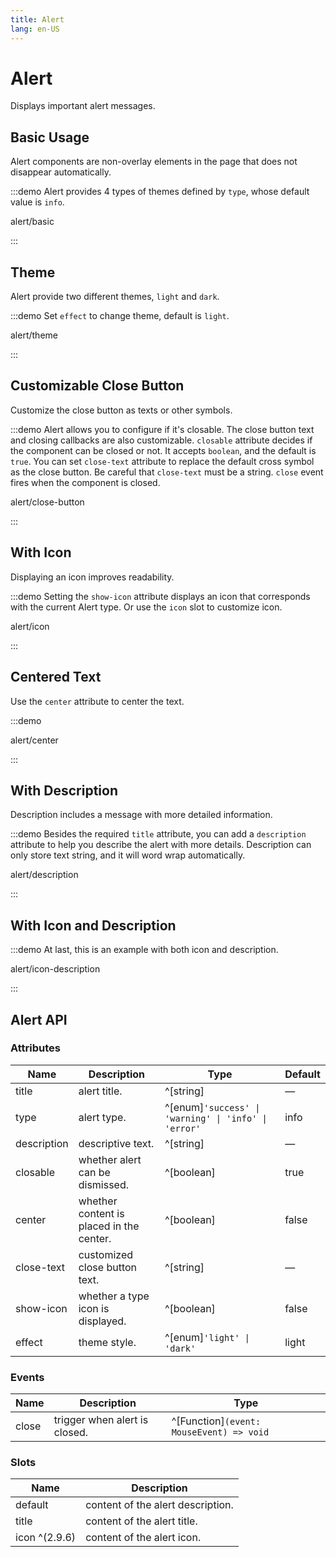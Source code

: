 ```yaml
---
title: Alert
lang: en-US
---
```


# Alert

Displays important alert messages.

## Basic Usage

Alert components are non-overlay elements in the page that does not disappear automatically.

:::demo Alert provides 4 types of themes defined by `type`, whose default value is `info`.

alert/basic

:::

## Theme

Alert provide two different themes, `light` and `dark`.

:::demo Set `effect` to change theme, default is `light`.

alert/theme

:::

## Customizable Close Button

Customize the close button as texts or other symbols.

:::demo Alert allows you to configure if it's closable. The close button text and closing callbacks are also customizable. `closable` attribute decides if the component can be closed or not. It accepts `boolean`, and the default is `true`. You can set `close-text` attribute to replace the default cross symbol as the close button. Be careful that `close-text` must be a string. `close` event fires when the component is closed.

alert/close-button

:::

## With Icon

Displaying an icon improves readability.

:::demo Setting the `show-icon` attribute displays an icon that corresponds with the current Alert type. Or use the `icon` slot to customize icon.

alert/icon

:::

## Centered Text

Use the `center` attribute to center the text.

:::demo

alert/center

:::

## With Description

Description includes a message with more detailed information.

:::demo Besides the required `title` attribute, you can add a `description` attribute to help you describe the alert with more details. Description can only store text string, and it will word wrap automatically.

alert/description

:::

## With Icon and Description

:::demo At last, this is an example with both icon and description.

alert/icon-description

:::

## Alert API

### Attributes

| Name        | Description                              | Type                                                  | Default |
| ----------- | ---------------------------------------- | ----------------------------------------------------- | ------- |
| title       | alert title.                             | ^[string]                                             | —       |
| type        | alert type.                              | ^[enum]`'success' \| 'warning' \| 'info' \| 'error' ` | info    |
| description | descriptive text.                        | ^[string]                                             | —       |
| closable    | whether alert can be dismissed.          | ^[boolean]                                            | true    |
| center      | whether content is placed in the center. | ^[boolean]                                            | false   |
| close-text  | customized close button text.            | ^[string]                                             | —       |
| show-icon   | whether a type icon is displayed.        | ^[boolean]                                            | false   |
| effect      | theme style.                             | ^[enum]`'light' \| 'dark'`                            | light   |

### Events

| Name  | Description                   | Type                                     |
| ----- | ----------------------------- | ---------------------------------------- |
| close | trigger when alert is closed. | ^[Function]`(event: MouseEvent) => void` |

### Slots

| Name          | Description                       |
| ------------- | --------------------------------- |
| default       | content of the alert description. |
| title         | content of the alert title.       |
| icon ^(2.9.6) | content of the alert icon.        |
